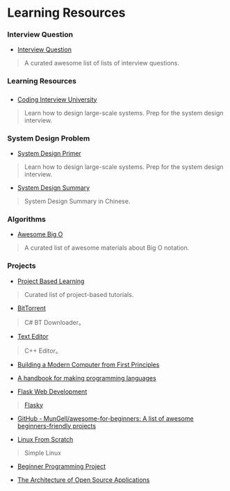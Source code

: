 # Learning Resources

### Interview Question

- [Interview Question](https://github.com/MaximAbramchuck/awesome-interview-questions)
>  A curated awesome list of lists of interview questions. 


### Learning Resources

##### 

- [Coding Interview University](https://github.com/jwasham/coding-interview-university)
> Learn how to design large-scale systems. Prep for the system design interview. 


### System Design Problem

- [System Design Primer](https://github.com/donnemartin/system-design-primer)
> Learn how to design large-scale systems. Prep for the system design interview. 

- [System Design Summary](https://www.mitbbs.com/article_t/JobHunting/32777529.html)
> System Design Summary in Chinese.

### Algorithms

- [Awesome Big O](https://github.com/okulbilisim/awesome-big-o)
> A curated list of awesome materials about Big O notation.

### Projects

- [Project Based Learning](https://github.com/tuvttran/project-based-learning)
> Curated list of project-based tutorials.

- [BitTorrent](https://cheatdeath.github.io/research-bittorrent-doc/)
> C# BT Downloader。

- [Text Editor](http://www.catch22.net/tuts/neatpad)
> C++ Editor。

- [Building a Modern Computer from First Principles](http://www.nand2tetris.org/)

- [A handbook for making programming languages](http://www.craftinginterpreters.com/)

- [Flask Web Development](https://blog.miguelgrinberg.com/post/the-flask-mega-tutorial-part-i-hello-world)
> [Flasky](https://github.com/miguelgrinberg/flasky)

- [GitHub - MunGell/awesome-for-beginners: A list of awesome beginners-friendly projects](https://github.com/MunGell/awesome-for-beginners)

- [Linux From Scratch](http://www.linuxfromscratch.org/lfs/)
> Simple Linux

- [Beginner Programming Project](https://www.reddit.com/r/learnprogramming/comments/2a9ygh/1000_beginner_programming_projects_xpost/)

- [The Architecture of Open Source Applications](http://aosabook.org/en/index.html)


